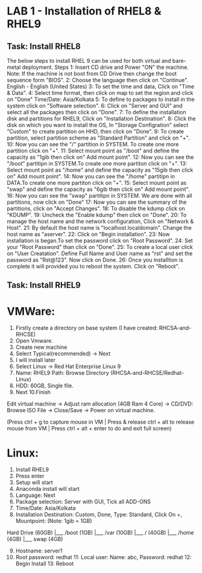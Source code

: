 # LAB 1 - Installation of RHEL8 & RHEL9

## Task: Install RHEL8

The below steps to install RHEL 9 can be used for both virtual and bare-metal deployment.
Steps
1: Insert CD drive and Power "ON" the machine.
Note: If the machine is not boot from CD Drive then change the boot sequence form "BIOS".
2: Choose the language then click on "Continue".
English - English (United States)
3: To set the time and data, Click on "Time & Data".
4: Select time format, then click on map to set the region and click on "Done"
Time/Date: Asia/Kolkata
5: To define to packages to install in the system click on "Software selection".
6: Click on "Server and GUI" and select all the packages then click on "Done".
7: To define the installation disk and partitions for RHEL9, Click on "Installation Destination".
8: Click the disk on which you want to install the OS, In "Storage Configration" select "Custom" to create partition on HHD, then click on "Done".
9: To create partition, select partition scheme as "Standard Partition" and click on "+".
10: Now you can see the "/" partition in SYSTEM. To create one more partition click on "+".
11: Select mount point as "/boot" and define the capacity as "1gib then click on" Add mount point".
12: Now you can see the "/boot" partitipn in SYSTEM.To create one more partiton click on "+".
13: Select mount point as "/home" and define the capacity as "15gib then click on" Add mount point".
14: Now you can see the "/home" partitipn in DATA.To create one more partiton click on "+".
15: Select mount point as "swap" and define the capacity as "6gib then click on" Add mount point".
16: Now you can see the "swap" partitipn in SYSTEM. We are done with all partitions, now click on "Done"
17: Now you can see the summary of the partitions, click on "Accept Changes".
18: To disable the kdump click on "KDUMP".
19: Uncheck the "Enable kdump" then click on "Done".
20: To manage the host name and the network configuration, Click on "Network & Host".
21: By default the host name is "localhost.localdomain". Change the host name as "aserver".
22: Click on "Begin installation".
23: Now installation is began.To set the password click on "Root Password".
24: Set your "Root Password" than click on "Done".
25: To create a local user click on "User Creatation". Define Full Name and User name as "rst" and set the password as "Rst@123". Now click on Done.
26: Once you installtion is complete it will provided you to reboot the system. Click on "Reboot".

## Task: Install RHEL9

# VMWare:

1. Firstly create a directory on base system (I have created: RHCSA-and-RHCSE)
2. Open Vmware.
3. Create new machine
4. Select Typical(recommended) -> Next
5. I will install later
6. Select Linux -> Red Hat Enterprise Linux 9
7. Name: RHEL9 Path: Browse Directory (RHCSA-and-RHCSE/Redhat-Linux)
8. HDD: 60GB, Single file.
9. Next
10.Finish

Edit virtual machine -> Adjust ram allocation (4GB Ram 4 Core) -> CD/DVD: Browse ISO File -> Close/Save -> Power on virtual machine.

(Press ctrl + g to capture mouse in VM | Press & release ctrl + alt to release mouse from VM | Press ctrl + alt + enter to do and exit full screen)

# Linux:

1. Install RHEL9
2. Press enter
3. Setup will start
4. Anaconda install will start
5. Language: Next
6. Package selection: Server with GUI, Tick all ADD-ONS
7. Time/Date: Asia/Kolkata
8. Installation Destination: Custom, Done, Type: Standard, Click On +, Mountpoint: (Note: 1gib = 1GB)

Hard Drive (60GB)
    |___ /boot (1GB)
    |___ /var (10GB)
    |___ / (40GB)
    |___ /home (4GB)
    |___ swap (4GB)

9. Hostname: server1
10. Root password: redhat
11: Local user: Name: abc, Password: redhat
12: Begin Install
13: Reboot



